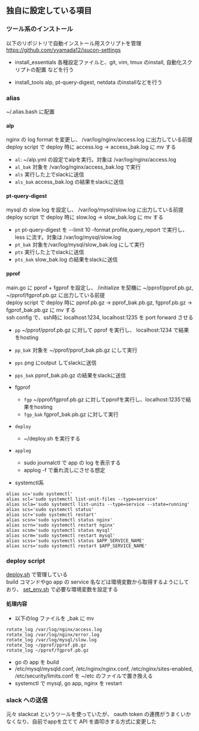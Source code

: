 ## 独自に設定している項目

### ツール系のインストール
以下のリポジトリで自動インストール用スクリプトを管理
https://github.com/yyamada12/isucon-settings

- install_essentials
各種設定ファイルと、git, vim, tmux のinstall, 自動化スクリプトの配置 などを行う

- install_tools
alp, pt-query-digest, netdata のinstallなどを行う

### alias
~/.alias.bash に配置
 
#### alp
nginx の log format を変更し、 /var/log/nginx/access.log に出力している前提
deploy script で deploy 時に access.log -> access_bak.log に mv する
   - `al`: ~/alp.yml の設定でalpを実行。対象は /var/log/nginx/access.log
   - `al_bak` 対象を /var/log/nginx/access_bak.log で実行
   - `als`  実行した上でslackに送信
   - `als_bak` access_bak.log の結果をslackに送信



#### pt-query-digest
mysql の slow log を設定し、 /var/log/mysql/slow.log に出力している前提
deploy script で deploy 時に slow.log -> slow_bak.log に mv する
  - `pt`  pt-query-digest を --limit 10 -format profile,query_report で実行し、 less に流す。対象は /var/log/mysql/slow.log
  - `pt_bak` 対象を/var/log/mysql/slow_bak.log にして実行
  - `pts` 実行した上でslackに送信
  - `pts_bak` slow_bak.log の結果をslackに送信

#### pprof
main.go に pprof + fgprof を設定し、 /initialize を契機に ~/pprof/pprof.pb.gz, ~/pprof/fgprof.pb.gz に出力している前提  
deploy script で deploy 時に pprof.pb.gz -> pprof_bak.pb.gz, fgprof.pb.gz -> fgprof_bak.pb.gz に mv する  
ssh config で、ssh時に localhost:1234, localhost:1235 を port forward させる
  - `pp` ~/pprof/pprof.pb.gz に対して pprof を実行し、  localhost:1234 で結果をhosting
  - `pp_bak` 対象を ~/pprof/pprof_bak.pb.gz にして実行
  - `pps` png にoutput してslackに送信
  - `pps_bak` pprof_bak.pb.gz の結果をslackに送信

- fgprof
  - `fgp` ~/pprof/fgprof.pb.gz に対してpprofを実行し、localhost:1235で結果をhosting
  - `fgp_bak` fgprof_bak.pb.gz に対して実行


- `deploy`
	- ~/deploy.sh を実行する
- `applog`
  - sudo journalctl で app の log を表示する
  - applog -f で垂れ流しにさせる想定

- systemctl系
```
alias sc='sudo systemctl'
alias scl='sudo systemctl list-unit-files --type=service'
alias scla='sudo systemctl list-units --type=service --state=running'
alias scs='sudo systemctl status'
alias scr='sudo systemctl restart'
alias scsn='sudo systemctl status nginx'
alias scrn='sudo systemctl restart nginx'
alias scsm='sudo systemctl status mysql'
alias scrm='sudo systemctl restart mysql'
alias scss='sudo systemctl status $APP_SERVICE_NAME'
alias scrs='sudo systemctl restart $APP_SERVICE_NAME'
```

### deploy script
[deploy.sh](https://github.com/yyamada12/isucon-settings/blob/master/deploy.sh) で管理している  
build コマンドやgo app の service 名などは環境変数から取得するようにしており、  [set_env.sh](https://github.com/yyamada12/isucon-settings/blob/master/set_env.sh) で必要な環境変数を設定する

#### 処理内容
- 以下のlog ファイルを _bak に mv
```
rotate_log /var/log/nginx/access.log
rotate_log /var/log/nginx/error.log
rotate_log /var/log/mysql/slow.log
rotate_log ~/pprof/pprof.pb.gz
rotate_log ~/pprof/fgprof.pb.gz
```
- go の app を build
- /etc/mysql/mysqld.conf, /etc/nginx/nginx.conf, /etc/nginx/sites-enabled, /etc/security/limits.conf を ~/etc のファイルで置き換える
- systemctl で mysql, go app, nginx を restart



### slack への送信
元々 slackcat というツールを使っていたが、 oauth token の連携がうまくいかなくなり、自前でappを立てて API を直叩きする方式に変更した



<!--stackedit_data:
eyJoaXN0b3J5IjpbLTE0NTU3MjE1NjgsLTI5OTE2MzM4NSwtND
I0MTA3Myw2MTU3NTU3OTIsLTEzOTA0MjYyMTJdfQ==
-->